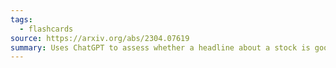 ```yaml
---
tags:
  - flashcards
source: https://arxiv.org/abs/2304.07619
summary: Uses ChatGPT to assess whether a headline about a stock is good and if so will buy the stock. This model outperforms other more traditional approaches.
---
```

